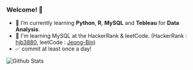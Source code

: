 ### Welcome! 👋

- 🌱 I’m currently learning <strong>Python</strong>, <strong>R</strong>, <strong>MySQL</strong> and <strong>Tebleau</strong> for <strong>Data Analysis</strong>.
- 🌱 I'm learning MySQL at the HackerRank & leetCode. (HackerRank : <a href="https://www.hackerrank.com/hjb3880?hr_r=1">hjb3880</a>, leetCode : <a href="https://leetcode.com/Jeong-Bin/">Jeong-Bin</a>)
- ✅ commit at least once a day!

<!--
- 데이터 분석을 위해 Python, R, MySQL, Tebleau를 공부하고 있습니다!
- HackerRank랑 leetCode 문제도 풀고있습니다.
- 일단 적어도 하루에 한 번이라도 커밋하는게 목표입니다!
-->

![Github Stats](https://github-readme-stats.vercel.app/api?username=Jeong-Bin&theme=solarized-light&show_icons=true)



<!--
**Jeong-Bin/Jeong-Bin** is a ✨ _special_ ✨ repository because its `README.md` (this file) appears on your GitHub profile.

Here are some ideas to get you started:

- 🔭 I’m currently working on ...
- 🌱 I’m currently learning ...
- 👯 I’m looking to collaborate on ...
- 🤔 I’m looking for help with ...
- 💬 Ask me about ...
- 📫 How to reach me: ...
- 😄 Pronouns: ...
- ⚡ Fun fact: ...
-->
